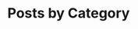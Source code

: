 ---
title: "Posts by Category"
layout: categories
permalink: /categories/
autor_profile: true
sidebar:
  nav: "categories"
---